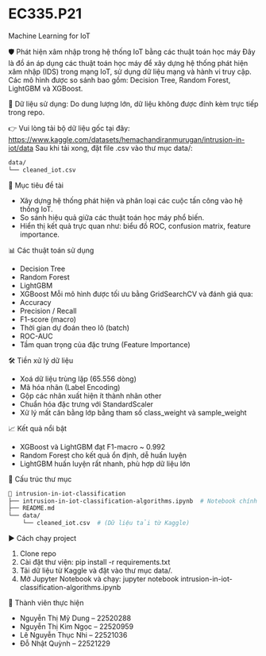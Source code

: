 # EC335.P21
Machine Learning for IoT 

🛡️ Phát hiện xâm nhập trong hệ thống IoT bằng các thuật toán học máy
Đây là đồ án áp dụng các thuật toán học máy để xây dựng hệ thống phát hiện xâm nhập (IDS) trong mạng IoT, sử dụng dữ liệu mạng và hành vi truy cập. Các mô hình được so sánh bao gồm: Decision Tree, Random Forest, LightGBM và XGBoost.

📂 Dữ liệu sử dụng: Do dung lượng lớn, dữ liệu không được đính kèm trực tiếp trong repo.

👉 Vui lòng tải bộ dữ liệu gốc tại đây: https://www.kaggle.com/datasets/hemachandiranmurugan/intrusion-in-iot/data
Sau khi tải xong, đặt file .csv vào thư mục data/:

```bash
data/
└── cleaned_iot.csv
```
🎯 Mục tiêu đề tài
+ Xây dựng hệ thống phát hiện và phân loại các cuộc tấn công vào hệ thống IoT.
+ So sánh hiệu quả giữa các thuật toán học máy phổ biến.
+ Hiển thị kết quả trực quan như: biểu đồ ROC, confusion matrix, feature importance.

📊 Các thuật toán sử dụng
+ Decision Tree
+ Random Forest
+ LightGBM
+ XGBoost
Mỗi mô hình được tối ưu bằng GridSearchCV và đánh giá qua:
+ Accuracy
+ Precision / Recall
+ F1-score (macro)
+ Thời gian dự đoán theo lô (batch)
+ ROC-AUC
+ Tầm quan trọng của đặc trưng (Feature Importance)

🛠️ Tiền xử lý dữ liệu
+ Xoá dữ liệu trùng lặp (65.556 dòng)
+ Mã hóa nhãn (Label Encoding)
+ Gộp các nhãn xuất hiện ít thành nhãn other
+ Chuẩn hóa đặc trưng với StandardScaler
+ Xử lý mất cân bằng lớp bằng tham số class_weight và sample_weight

📈 Kết quả nổi bật
+ XGBoost và LightGBM đạt F1-macro ~ 0.992
+ Random Forest cho kết quả ổn định, dễ huấn luyện
+ LightGBM huấn luyện rất nhanh, phù hợp dữ liệu lớn

📁 Cấu trúc thư mục

```bash
📁 intrusion-in-iot-classification
├── intrusion-in-iot-classification-algorithms.ipynb  # Notebook chính
├── README.md
└── data/
    └── cleaned_iot.csv  # (Dữ liệu tải từ Kaggle)
```
▶️ Cách chạy project
1. Clone repo
2. Cài đặt thư viện: pip install -r requirements.txt
3. Tải dữ liệu từ Kaggle và đặt vào thư mục data/.
4. Mở Jupyter Notebook và chạy: jupyter notebook intrusion-in-iot-classification-algorithms.ipynb

👥 Thành viên thực hiện
+ Nguyễn Thị Mỹ Dung – 22520288
+ Nguyễn Thị Kim Ngọc – 22520959
+ Lê Nguyễn Thục Nhi – 22521036
+ Đỗ Nhật Quỳnh – 22521229



